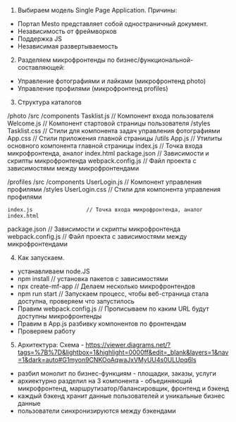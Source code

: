 1. Выбираем модель Single Page Application. Причины:
- Портал Mesto представляет собой одностраничный документ.
- Независимость от фреймворков
- Поддержка JS
- Независимая развертываемость


2. Разделяем микрофронтенды по бизнес/функциональной-составляющей:
- Управление фотографиями и лайками (микрофронтенд photo)
- Управление профилями (микрофронтенд profiles)

3. Структура каталогов

/photo
  /src
    /components
      Tasklist.js               // Компонент входа пользователя
      Welcome.js            // Компонент стартовой страницы пользователя
    /styles
      Tasklist.css              // Стили для компонента задач управления фотографиями
	  App.css                  // Стили приложения главной страницы
	/utils
      App.js                // Утилиты основного компонента главной страницы
    index.js                 // Точка входа микрофронтенда, аналог index.html
  package.json               // Зависимости и скрипты микрофронтенда
  webpack.config.js          // Файл проекта с зависимостями между микрофронтендами
  
/profiles
  /src
    /components
      UserLogin.js               // Компонент управления профилями
    /styles
      UserLogin.css              // Стили для компонента управления профилями
	
    index.js                 // Точка входа микрофронтенда, аналог index.html
  package.json               // Зависимости и скрипты микрофронтенда
  webpack.config.js          // Файл проекта с зависимостями между микрофронтендами

4. Как запускаем.
- устанавливаем node.JS
- npm install                // установка пакетов с зависимостями
- npx create-mf-app          // Делаем несколько микрофронтендов
- npm run start             // Запускаем процесс, чтобы веб-страница стала доступна, проверяем что запустилось
- Правим webpack.config.js     // Прописываем по каким URL будут доступны микрофронтенды
- Правим в App.js разбивку компонентов по фронтендам
- Проверяем работу

5. Архитектура:
Схема - https://viewer.diagrams.net/?tags=%7B%7D&lightbox=1&highlight=0000ff&edit=_blank&layers=1&nav=1&dark=auto#G1myon9CNKOoAqwaJxVMyUU4s0ULUpq6ls
- разбил монолит по бизнес-функциям - площадки, заказы, услуги
- архиектурно разделил на 3 компонента - объединяющий микрофронтенд, маршрутизатор/балансировщик, фронтенд и бэкенд
- каждый бэкенд хранит данные пользователей и уникальные бизнес данные
- пользователи синхронизируются между бэкендами
